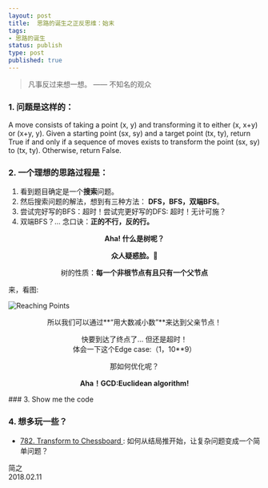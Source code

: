 ```yaml
--- 
layout: post
title:  思路的诞生之正反思维：始末
tags:
- 思路的诞生
status: publish
type: post
published: true
---
```

	
> 凡事反过来想一想。 —— 不知名的观众	


### 1. 问题是这样的：

A move consists of taking a point (x, y) and transforming it to either (x, x+y) or (x+y, y).
Given a starting point (sx, sy) and a target point (tx, ty), return True if and 
only if a sequence of moves exists to transform the point (sx, sy) to (tx, ty). 
Otherwise, return False.

### 2. 一个理想的思路过程是：
	
1. 看到题目确定是一个**搜索**问题。
2. 然后搜索问题的解法，想到有三种方法： **DFS，BFS，双端BFS**。
3. 尝试完好写的BFS：超时！尝试完更好写的DFS: 超时！无计可施？
4. 双端BFS？... 念口诀：**正的不行，反的行。**
	
	
<center>

**Aha! 什么是树呢？**	 <br>

**众人疑惑脸。🤔** <br>

树的性质：**每一个非根节点有且只有一个父节点** 

</center>

	


	
来，看图:
	
![Reaching Points](https://i.imgur.com/FsKaX4b.png)
	
<center>	

所以我们可以通过**“用大数减小数”**来达到父亲节点！ <br>
	
快要到达了终点了... 但还是超时！ <br>
体会一下这个Edge case:（1，10**9） <br>
	
那如何优化呢？ <br>

**Aha！GCD:Euclidean algorithm!**	 

</center>
### 3. Show me the code
	
<script src="https://gist.github.com/WillWang-X/807067fb94a4f0ee03a5dd391b305d4b.js"></script>


### 4. 想多玩一些？

- [782. Transform to Chessboard
](https://leetcode.com/problems/transform-to-chessboard/description/) : 如何从结局推开始，让复杂问题变成一个简单问题？





简之           
2018.02.11
